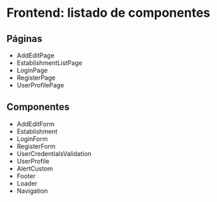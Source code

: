 # Frontend: listado de componentes

## Páginas

- AddEditPage
- EstablishmentListPage
- LoginPage
- RegisterPage
- UserProfilePage

## Componentes

- AddEditForm
- Establishment
- LoginForm
- RegisterForm
- UserCredentialsValidation
- UserProfile
- AlertCustom
- Footer
- Loader
- Navigation
